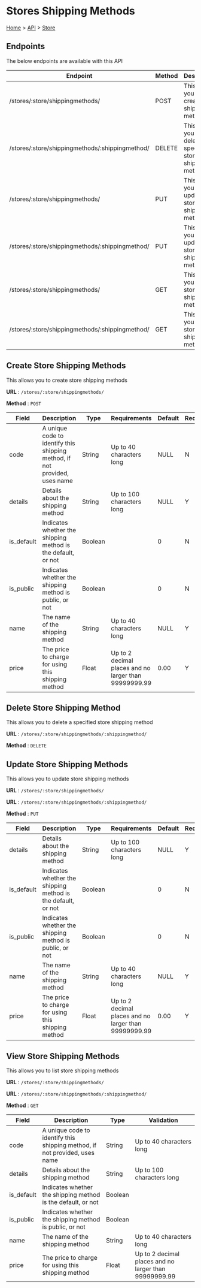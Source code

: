 # Stores Shipping Methods
[Home](../../index.md) > [API](../index.md) > [Store](index.md)

## Endpoints
The below endpoints are available with this API

| Endpoint | Method | Description | |
| --- | --- | --- | --- |
| /stores/:store/shippingmethods/ | POST | This allows you to create store shipping methods | [Details](#create-store-shipping-methods) |
| /stores/:store/shippingmethods/:shippingmethod/ | DELETE | This allows you to delete a specified store shipping method | [Details](#delete-store-shipping-method) |
| /stores/:store/shippingmethods/ | PUT | This allows you to update store shipping methods | [Details](#update-store-shipping-methods) |
| /stores/:store/shippingmethods/:shippingmethod/ | PUT | This allows you to update store shipping methods | [Details](#update-store-shipping-methods) |
| /stores/:store/shippingmethods/ | GET | This allows you to list store shipping methods | [Details](#view-store-shipping-methods) |
| /stores/:store/shippingmethods/:shippingmethod/ | GET | This allows you to list store shipping methods | [Details](#view-store-shipping-methods) |

## Create Store Shipping Methods
This allows you to create store shipping methods

**URL** : `/stores/:store/shippingmethods/`

**Method** : `POST`

| Field | Description | Type | Requirements | Default | Required? | Conditional? |
| --- | --- | --- | --- | --- | --- | --- |
| code | A unique code to identify this shipping method, if not provided, uses name | String | Up to 40 characters long | NULL | N | Y |
| details | Details about the shipping method | String | Up to 100 characters long | NULL | Y | N |
| is_default | Indicates whether the shipping method is the default, or not | Boolean |  | 0 | N | N |
| is_public | Indicates whether the shipping method is public, or not | Boolean |  | 0 | N | N |
| name | The name of the shipping method | String | Up to 40 characters long | NULL | Y | N |
| price | The price to charge for using this shipping method | Float | Up to 2 decimal places and no larger than 99999999.99 | 0.00 | Y | N |

## Delete Store Shipping Method
This allows you to delete a specified store shipping method

**URL** : `/stores/:store/shippingmethods/:shippingmethod/`

**Method** : `DELETE`

## Update Store Shipping Methods
This allows you to update store shipping methods

**URL** : `/stores/:store/shippingmethods/`

**URL** : `/stores/:store/shippingmethods/:shippingmethod/`

**Method** : `PUT`

| Field | Description | Type | Requirements | Default | Required? | Conditional? |
| --- | --- | --- | --- | --- | --- | --- |
| details | Details about the shipping method | String | Up to 100 characters long | NULL | Y | N |
| is_default | Indicates whether the shipping method is the default, or not | Boolean |  | 0 | N | N |
| is_public | Indicates whether the shipping method is public, or not | Boolean |  | 0 | N | N |
| name | The name of the shipping method | String | Up to 40 characters long | NULL | Y | N |
| price | The price to charge for using this shipping method | Float | Up to 2 decimal places and no larger than 99999999.99 | 0.00 | Y | N |

## View Store Shipping Methods
This allows you to list store shipping methods

**URL** : `/stores/:store/shippingmethods/`

**URL** : `/stores/:store/shippingmethods/:shippingmethod/`

**Method** : `GET`

| Field | Description | Type | Validation |
| --- | --- | --- | --- |
| code | A unique code to identify this shipping method, if not provided, uses name | String | Up to 40 characters long |
| details | Details about the shipping method | String | Up to 100 characters long |
| is_default | Indicates whether the shipping method is the default, or not | Boolean |  |
| is_public | Indicates whether the shipping method is public, or not | Boolean |  |
| name | The name of the shipping method | String | Up to 40 characters long |
| price | The price to charge for using this shipping method | Float | Up to 2 decimal places and no larger than 99999999.99 |
